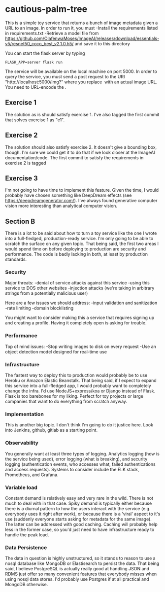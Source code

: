 # cautious-palm-tree

This is a simple toy service that returns a bunch of image metadata
given a URL to an image. In order to run it, you must
-Install the requirements listed in requirements.txt
-Retrieve a model file from https://github.com/OlafenwaMoses/ImageAI/releases/download/essentials-v5/resnet50_coco_best_v2.1.0.h5/ and save it to this directory

You can start the flask server by typing
```
FLASK_APP=server flask run
```

The service will be available on the local machine on port 5000. In order to query the service, you must send a post request
to the URI "http://localhost:5000/img?<image url>" where you replace <image url> with an actual image URL. You need to URL-encode
the <image url>.

## Exercise 1

The solution as is should satisfy exercise 1. I've also tagged the first commit that solves exercise 1 as "e1".

## Exercise 2

The solution should also satisfy exercise 2. It doesn't give a bounding box, though. I'm sure we could get it to do that
if we look closer at the ImageAI documentation/code. The first commit to satisfy the requirements in exercise 2 is tagged

## Exercise 3

I'm not going to have time to implement this feature. Given the time, I would probably have chosen something like DeepDream effects (see https://deepdreamgenerator.com/). I've always found generative computer vision more interesting than analytical
computer vision.

## Section B

There is a lot to be said about how to turn a toy service like the one I wrote into a full-fledged, production-ready service. I'm only going to be able to scratch the surface on any given topic. That being said, the first two areas I would spend time on before deploying to production are security and performance. The code is badly lacking in both, at least by production standards.

### Security

Major threats:
-denial of service attacks against this service
-using this service to DOS other websites
-injection attacks (we're taking in arbitrary strings from a potentially malicious user)

Here are a few issues we should address:
-input validation and sanitization
-rate limiting
-domain blocklisting

You might want to consider making this a service that requires signing up and creating a profile. Having it completely open is asking for trouble. 

### Performance

Top of mind issues:
-Stop writing images to disk on every request
-Use an object detection model designed for real-time use

### Infrastructure

The fastest way to deploy this to production would probably be to use Heroku or Amazon Elastic Beanstalk. That being said, if I expect to expand this service into a full-fledged app, I would probably want to completely change the infra. I'd use NodeJS+express/koa or Django instead of Flask. Flask is too barebones for my liking. Perfect for toy projects or large companies that want to do everything from scratch anyway. 

### Implementation

This is another big topic. I don't think I'm going to do it justice here. Look into Jenkins, github, gitlab as a starting point.

### Observability

You generally want at least three types of logging. Analytics logging (how is the service being used), error logging (what is breaking), and security logging (authentication events, who accesses what, failed authentications and access requests). Systems to consider include the ELK stack, Prometheus, and Grafana.

### Variable load

Constant demand is relatively easy and very rare in the wild. There is not much to deal with in that case. Spiky demand is typically either because there is a diurnal pattern to how the users interact with the service (e.g. everybody uses it right after work), or because there is a 'viral' aspect to it's use (suddenly everyone starts asking for metadata for the same image). The latter can be addressed with good caching. Caching will probably help less in the former case, so you'd just need to have infrastructure ready to handle the peak load.

### Data Persistence

The data in question is highly unstructured, so it stands to reason to use a nosql database like MongoDB or Elastisearch to persist the data. That being said, I believe PostgreSQL is actually really good at handling JSON and RDMS just offer so many convenient features that everybody misses when using nosql data stores. I'd probably use Postgres if at all practical and MongoDB otherwise.



